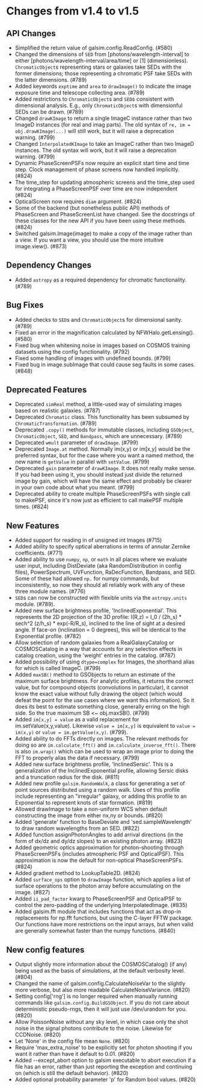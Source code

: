 Changes from v1.4 to v1.5
=========================

API Changes
-----------

- Simplified the return value of galsim.config.ReadConfig. (#580)
- Changed the dimensions of `SED` from [photons/wavelength-interval] to either
  [photons/wavelength-interval/area/time] or [1] (dimensionless).
  `ChromaticObject`s representing stars or galaxies take SEDs with the former
  dimensions; those representing a chromatic PSF take SEDs with the latter
  dimensions. (#789)
- Added keywords `exptime` and `area` to `drawImage()` to indicate the image
  exposure time and telescope collecting area. (#789)
- Added restrictions to `ChromaticObject`s and `SED`s consistent with
  dimensional analysis.  E.g., only `ChromaticObject`s with dimensionful SEDs
  can be drawn. (#789)
- Changed `drawKImage` to return a single ImageC instance rather than two
  ImageD instances (for real and imag parts).  The old syntax of
  `re, im = obj.drawKImage(...)` will still work, but it will raise a
  deprecation warning. (#799)
- Changed `InterpolatedKImage` to take an ImageC rather than two ImageD
  instances. The old syntax will work, but it will raise a deprecation
  warning. (#799)
- Dynamic PhaseScreenPSFs now require an explicit start time and time step.
  Clock management of phase screens now handled implicitly. (#824)
- The time_step for updating atmospheric screens and the time_step used for
  integrating a PhaseScreenPSF over time are now independent (#824)
- OpticalScreen now requires `diam` argument. (#824)
- Some of the backend (but nonetheless public API) methods of PhaseScreen and
  PhaseScreenList have changed.  See the docstrings of these classes for
  the new API if you have been using these methods. (#824)
- Switched galsim.Image(image) to make a copy of the image rather than a view.
  If you want a view, you should use the more intuitive image.view().  (#873)


Dependency Changes
------------------
- Added `astropy` as a required dependency for chromatic functionality. (#789)


Bug Fixes
---------

- Added checks to `SED`s and `ChromaticObject`s for dimensional sanity. (#789)
- Fixed an error in the magnification calculated by NFWHalo.getLensing(). (#580)
- Fixed bug when whitening noise in images based on COSMOS training datasets
  using the config functionality. (#792)
- Fixed some handling of images with undefined bounds. (#799)
- Fixed bug in image.subImage that could cause seg faults in some cases. (#848)


Deprecated Features
-------------------

- Deprecated `simReal` method, a little-used way of simulating images
  based on realistic galaxies. (#787)
- Deprecated `Chromatic` class.  This functionality has been subsumed by
  `ChromaticTransformation`.  (#789)
- Deprecated `.copy()` methods for immutable classes, including `GSObject`,
  `ChromaticObject`, `SED`, and `Bandpass`, which are unnecessary. (#789)
- Deprecated `wmult` parameter of `drawImage`. (#799)
- Deprecated `Image.at` method. Normally im(x,y) or im[x,y] would be the
  preferred syntax, but for the case where you want a named method, the
  new name is `getValue` in parallel with `setValue`. (#799)
- Deprecated `gain` parameter of `drawKImage`.  It does not really make
  sense.  If you had been using it, you should instead just divide the
  returned image by gain, which will have the same effect and probably
  be clearer in your own code about what you meant. (#799)
- Deprecated ability to create multiple PhaseScreenPSFs with single call
  to makePSF, since it's now just as efficient to call makePSF multiple
  times. (#824)


New Features
------------

- Added support for reading in of unsigned int Images (#715)
- Added ability to specify optical aberrations in terms of annular Zernike
  coefficients.  (#771)
- Added ability to use `numpy`, `np`, or `math` in all places where we evaluate
  user input, including DistDeviate (aka RandomDistribution in config files),
  PowerSpectrum, UVFunction, RaDecFunction, Bandpass, and SED.  Some of these
  had allowed `np.` for numpy commands, but inconsistently, so now they should
  all reliably work with any of these three module names. (#776)
- `SED`s can now be constructed with flexible units via the `astropy.units`
  module. (#789).
- Added new surface brightness profile, 'InclinedExponential'. This represents
  the 2D projection of the 3D profile:
      I(R,z) = I_0 / (2h_s) * sech^2 (z/h_s) * exp(-R/R_s),
  inclined to the line of sight at a desired angle. If face-on (inclination =
  0 degrees), this will be identical to the Exponential profile.  (#782)
- Allow selection of random galaxies from a RealGalaxyCatalog or COSMOSCatalog
  in a way that accounts for any selection effects in catalog creation, using
  the 'weight' entries in the catalog. (#787)
- Added possibility of using `dtype=complex` for Images, the shorthand alias
  for which is called ImageC. (#799)
- Added `maxSB()` method to GSObjects to return an estimate of the maximum
  surface brightness.  For analytic profiles, it returns the correct value,
  but for compound objects (convolutions in particular), it cannot know the
  exact value without fully drawing the object (which would defeat the point
  for the use cases where we want this information).  So it does its best to
  estimate something close, generally erring on the high side.  So the true
  maximum SB <~ obj.maxSB(). (#799)
- Added `im[x,y] = value` as a valid replacement for im.setValue(x,y,value).
  Likewise `value = im[x,y]` is equivalent to `value = im(x,y)` or `value =
  im.getValue(x,y)`. (#799).
- Added ability to do FFTs directly on images.  The relevant methods for
  doing so are `im.calculate_fft()` and `im.calculate_inverse_fft()`.  There
  is also `im.wrap()` which can be used to wrap an image prior to doing the
  FFT to properly alias the data if necessary. (#799)
- Added new surface brightness profile, 'InclinedSersic'. This is a
  generalization of the InclinedExponential profile, allowing Sersic disks and
  a truncation radius for the disk. (#811)
- Added new profile `galsim.RandomWalk`, a class for generating a set of
  point sources distributed using a random walk.  Uses of this profile include
  representing an "irregular" galaxy, or adding this profile to an Exponential
  to represent knots of star formation. (#819)
- Allowed drawImage to take a non-uniform WCS when default constructing the
  image from either nx,ny or bounds. (#820)
- Added 'generate' function to BaseDeviate and 'sed.sampleWavelength' to draw
  random wavelengths from an SED. (#822)
- Added function assignPhotonAngles to add arrival directions (in the form of
  dx/dz and dy/dz slopes) to an existing photon array. (#823)
- Added geometric optics approximation for photon-shooting through
  PhaseScreenPSFs (includes atmospheric PSF and OpticalPSF).  This
  approximation is now the default for non-optical PhaseScreenPSFs. (#824)
- Added gradient method to LookupTable2D. (#824)
- Added `surface_ops` option to `drawImage` function, which applies a list of
  surface operations to the photon array before accumulating on the image.
  (#827)
- Added `ii_pad_factor` kwarg to PhaseScreenPSF and OpticalPSF to control the
  zero-padding of the underlying InterpolatedImage. (#835)
- Added galsim.fft module that includes functions that act as drop-in
  replacements for np.fft functions, but using the C-layer FFTW package.
  Our functions have more restrictions on the input arrays, but when valid
  are generally somewhat faster than the numpy functions. (#840)


New config features
-------------------

- Output slightly more information about the COSMOSCatalog() (if any) being used
  as the basis of simulations, at the default verbosity level. (#804)
- Changed the name of galsim.config.CalculateNoiseVar to the slightly more
  verbose, but also more readable CalculateNoiseVariance. (#820)
- Setting config['rng'] is no longer required when manually running commands
  like `galsim.config.BuildGSObject`.  If you do not care about deterministic
  pseudo-rngs, then it will just use /dev/urandom for you. (#820)
- Allow PoissonNoise without any sky level, in which case only the shot noise
  in the signal photons contribute to the noise.  Likewise for CCDNoise. (#820)
- Let 'None' in the config file mean `None`. (#820)
- Require 'max_extra_noise' to be explicitly set for photon shooting if you
  want it rather than have it default to 0.01.  (#820)
- Added --except_abort option to galsim executable to abort execution if a file
  has an error, rather than just reporting the exception and continuing on
  (which is still the default behavior). (#820)
- Added optional probability parameter 'p' for Random bool values. (#820)
